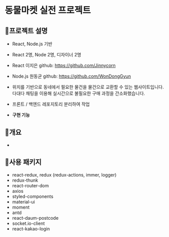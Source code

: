 # 동물마켓 실전 프로젝트

## 💛프로젝트 설명

- React, Node.js 기반
- React 2명, Node 2명, 디자이너 2명
- React 이지은 github: https://github.com/Jinnycorn
- Node.js 원동균 github: https://github.com/WonDongGyun
- 위치를 기반으로 동네에서 필요한 물건을 물건으로 교환할 수 있는 웹사이트입니다. 다대다 채팅을 이용해 실시간으로 불필요한 구매 과정을 간소화했습니다.
- 프론트 / 백엔드 레포지토리 분리하여 작업

- **구현 기능**

## 🧡개요

-

## 💚사용 패키지

- react-redux, redux (redux-actions, immer, logger)
- redux-thunk
- react-router-dom
- axios
- styled-components
- material-ui
- moment
- antd
- react-daum-postcode
- socket.io-client
- react-kakao-login
